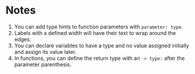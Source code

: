 # Notes
1. You can add type hints to function parameters with `parameter: type`.
2. Labels with a defined width will have their text to wrap around the edges.
3. You can declare variables to have a type and no value assigned initially and assign its value later.
4. In functions, you can define the return type with an `-> type:` after the parameter parenthesis.